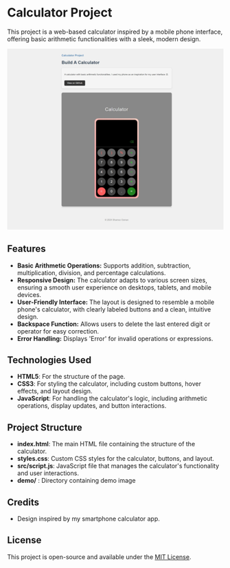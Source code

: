 # Calculator Project

This project is a web-based calculator inspired by a mobile phone interface, offering basic arithmetic functionalities with a sleek, modern design.

![Demo Image](./demo/calculator.jpeg)

## Features

- **Basic Arithmetic Operations:** Supports addition, subtraction, multiplication, division, and percentage calculations.
- **Responsive Design:** The calculator adapts to various screen sizes, ensuring a smooth user experience on desktops, tablets, and mobile devices.
- **User-Friendly Interface:** The layout is designed to resemble a mobile phone's calculator, with clearly labeled buttons and a clean, intuitive design.
- **Backspace Function:** Allows users to delete the last entered digit or operator for easy correction.
- **Error Handling:** Displays 'Error' for invalid operations or expressions.

## Technologies Used

- **HTML5**: For the structure of the page.
- **CSS3**: For styling the calculator, including custom buttons, hover effects, and layout design.
- **JavaScript**: For handling the calculator's logic, including arithmetic operations, display updates, and button interactions.

## Project Structure

- **index.html**: The main HTML file containing the structure of the calculator.
- **styles.css**: Custom CSS styles for the calculator, buttons, and layout.
- **src/script.js**: JavaScript file that manages the calculator's functionality and user interactions.
- **demo/** : Directory containing demo image

## Credits

- Design inspired by my smartphone calculator app.

## License

This project is open-source and available under the [MIT License](LICENSE).

